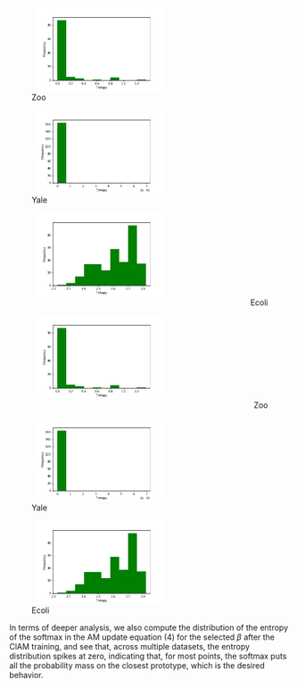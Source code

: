 <div>
  <figure>
    <img src="zoo.csv.png" height="150px" hspace="10">
    <figcaption>Zoo<figcaption>
  </figure>
  <figure>
    <img src="Yale.mat.png" height="150px" hspace="10">
    <figcaption>Yale</figcaption>
  </figure>
  <figure>
    <img src="ecoli.data.png" height="150px" hspace="10">
    <figcaption style="text-align:right;">Ecoli</figcaption>
  </figure>
</div>

<div>
  <figure>
    <img src="zoo.csv.png" title="Zoo" height="150px" hspace="10">
    <figcaption style="text-align:right;">Zoo</figcaption>
  </figure>
  <figure>
    <img src="Yale.mat.png" title="Yale" height="150px" hspace="10">
    <figcaption style="text-align:left;">Yale</figcaption>
  </figure>
  <figure>
    <img src="ecoli.data.png" title="Ecoli" height="150px" hspace="10">
    <figcaption style="text-align:left;">Ecoli</figcaption>
  </figure>
</div>

<!-- <p align="center">
  <img src="zoo.csv.png" title="Zoo" height="200px" hspace="10">
  <img src="Yale.mat.png" title="Yale" height="200px" hspace="10">
  <img src="ecoli.data.png" title="Ecoli" height="200px" hspace="10">
</p> -->

<!-- <p align="center">
  <img src="movement_libras.csv.png" height="200px" hspace="10">
  <img src="mp_exp.txt.png" height="200px" hspace="10">
  <img src="usps.t.png" height="200px" hspace="10">
</p>

<p align="center">
  <img src="ctg.txt.png" height="150px" hspace="10">
  <img src="segment.dat.png" height="150px" hspace="10">
  <img src="GCM.csv.png" height="150px" hspace="10">
  <img src="fmnist.csv.png" height="150px" hspace="10">
</p> -->

In terms of deeper analysis, we also compute the distribution of the entropy of the softmax in the AM update equation (4) for the selected $\beta$ after the ClAM training, and see that, across multiple datasets, the entropy distribution spikes at zero, indicating that, for most points, the softmax puts all the probability mass on the closest prototype, which is the desired behavior.